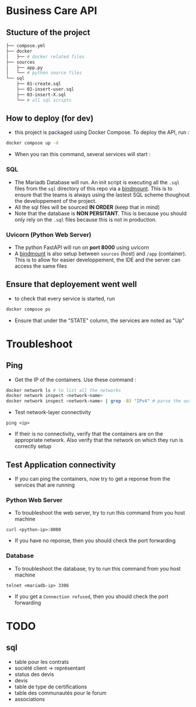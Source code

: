 # Business Care API
## Stucture of the project

```bash
├── compose.yml
├── docker
│   ├── # docker related files
├── sources
│   ├── app.py
│   └── # python source files
└── sql
    ├── 01-create.sql
    ├── 02-insert-user.sql
    ├── 03-insert-X.sql
    └── # all sql scripts
```

## How to deploy (for dev)
- this project is packaged using Docker Compose. To deploy the API, run :
```bash
docker compose up -d
```
- When you ran this command, several services will start :

### SQL
- The Mariadb Database will run. An init script is executing all the `.sql` files from the `sql` directory of this repo via a [bindmount](https://docs.docker.com/engine/storage/bind-mounts/). This is to ensure that the teams is always using the lastest SQL scheme thoughout the developpement of the project.
- All the sql files will be sourced **IN ORDER** (keep that in mind)
- Note that the database is **NON PERSITANT**. This is because you should only rely on the `.sql` files because this is not in production.


### Uvicorn (Python Web Server)
- The python FastAPI will run on **port 8000** using uvicorn
- A [bindmount](https://docs.docker.com/engine/storage/bind-mounts/) is also setup between `sources` (host) and `/app` (container). This is to allow for easier developpement, the IDE and the server can access the same files

## Ensure that deployement went well
- to check that every service is started, run
```bash
docker compose ps
```
- Ensure that under the "STATE" column, the services are noted as "Up"

# Troubleshoot
## Ping
- Get the IP of the containers. Use these command :
```bash
docker network ls # to list all the networks 
docker network inspect <network-name> 
docker network inspect <network-name> | grep -B3 "IPv4" # parse the output
```
- Test network-layer connectivity
```
ping <ip>
```
- If their is no connectivity, verify that the containers are on the appropriate network. Also verify that the network on which they run is correctly setup

## Test Application connectivity
- If you can ping the containers, now try to get a reponse from the services that are running

### Python Web Server
- To troubleshoot the web server, try to run this command from you host machine
```
curl <python-ip>:8000
```
- If you have no reponse, then you should check the port forwarding

### Database
- To troubleshoot the database, try to run this command from you host machine
```
telnet <mariadb-ip> 3306
```
- If you get a `Connection refused`, then you should check the port forwarding

# TODO 
## sql
- table pour les contrats
- société client -> représentant
- status des devis
- devis
- table de type de certifications
- table des communautés pour le forum
- associations
